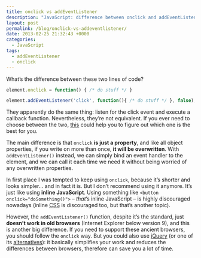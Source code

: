 ```yaml
---
title: onclick vs addEventListener
description: "JavaScript: difference between onclick and addEventListener. Onclick is just a property, while addEventListener is a function."
layout: post
permalink: /blog/onclick-vs-addeventlistener/
date: 2013-02-25 21:32:43 +0000
categories:
  - JavaScript
tags:
  - addEventListener
  - onclick
---
```


<p>
  What&#8217;s the difference between these two lines of code?
</p>

``` javascript
element.onclick = function() { /* do stuff */ }
```

``` javascript
element.addEventListener('click', function(){ /* do stuff */ }, false);
```

<p>
  They apparently do the same thing: listen for the click event and execute a callback function. Nevertheless, they&#8217;re not equivalent. If you ever need to choose between the two, <a href="https://gist.github.com/simonewebdesign/4017724" target="_blank" rel="nofollow">this</a> could help you to figure out which one is the best for you.
</p>

<p>
  The main difference is that <code>onclick</code> <strong>is just a property</strong>, and like all object properties, if you write on more than once, <strong>it will be overwritten</strong>. With <code>addEventListener()</code> instead, we can simply bind an event handler to the element, and we can call it each time we need it without being worried of any overwritten properties.
</p>

<p>
  In first place I was tempted to keep using <code>onclick</code>, because it&#8217;s shorter and looks simpler&#8230; and in fact it is. But I don&#8217;t recommend using it anymore. It&#8217;s just like using <strong>inline JavaScript</strong>. Using something like <code>&lt;button onclick="doSomething()"&gt;</code> &#8211; <em>that</em>&#8217;s inline JavaScript &#8211; is highly discouraged nowadays (inline <abbr title="Cascading Style Sheets">CSS</abbr> is discouraged too, but that&#8217;s another topic).
</p>

<p>
  However, the <code>addEventListener()</code> function, despite it&#8217;s the standard, just <strong>doesn&#8217;t work in old browsers</strong> (Internet Explorer below version 9), and this is another big difference. If you need to support these ancient browsers, you should follow the <code>onclick</code> way. But you could also use <a href="http://jquery.com/" target="_blank" rel="nofollow">jQuery</a> (or one of its <a href="http://www.jscripters.com/popular-jquery-alternatives/" title="Popular jQuery Alternatives" target="_blank" rel="nofollow">alternatives</a>): it basically simplifies your work and reduces the differences between browsers, therefore can save you a lot of time.
</p>

